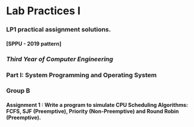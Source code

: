 # Lab Practices I
### LP1 practical assignment solutions.
#### [SPPU - 2019 pattern]
### *Third Year of Computer Engineering*

### Part I: System Programming and Operating System
### Group B
#### Assignment 1 : Write a program to simulate CPU Scheduling Algorithms: FCFS, SJF (Preemptive), Priority (Non-Preemptive) and Round Robin (Preemptive).
